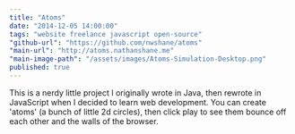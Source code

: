 ```yaml
---
title: "Atoms"
date: "2014-12-05 14:00:00"
tags: "website freelance javascript open-source"
"github-url": "https://github.com/nwshane/atoms"
"main-url": "http://atoms.nathanshane.me"
"main-image-path": "/assets/images/Atoms-Simulation-Desktop.png"
published: true
---
```

This is a nerdy little project I originally wrote in Java, then rewrote in JavaScript when I decided to learn web development. You can create 'atoms' (a bunch of little 2d circles), then click play to see them bounce off each other and the walls of the browser.
